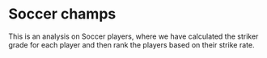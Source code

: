 # Soccer champs

This is an analysis on Soccer players, where we have calculated the striker grade for each player and then rank the players based on their strike rate.
